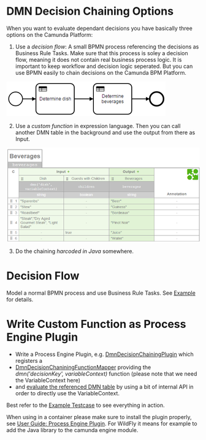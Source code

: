 # DMN Decision Chaining Options

When you want to evaluate dependant decisions you have basically three options on the Camunda Platform:

1. Use a *decision flow*: A small BPMN process referencing the decisions as Business Rule Tasks. Make sure that this process is soley a decision flow, meaning it does not contain real business process logic. It is important to keep workflow and decision logic seperated. But you can use BPMN easily to chain decisions on the Camunda BPM Platform.

![Decision Flow](decision-flow.png)

2. Use a *custom function* in expression language. Then you can call another DMN table in the background and use the output from there as Input. 

![Custom Function](decision-chaining-function.png)

3. Do the chaining *harcoded in Java* somewhere.

# Decision Flow

Model a normal BPMN process and use Business Rule Tasks. See [Example](dmn-decision-chaining\dmn-decision-chaining-example\src\main\resources\decision-flow) for details.

# Write Custom Function as Process Engine Plugin

* Write a Process Engine Plugin, e.g. [DmnDecisionChainingPlugin](dmn-decision-chaining-plugin\src\main\java\com\camunda\consulting\DmnDecisionChainingPlugin.java) which registers a
* [DmnDecisionChaniningFunctionMapper](dmn-decision-chaining-plugin\src\main\java\com\camunda\consulting\DmnDecisionChaniningFunctionMapper.java) providing the *dmn('decisionKey', variableContext)* function (please note that we need the VariableContext here)
* and [evaluate the referenced DMN table](dmn-decision-chaining-plugin\src\main\java\com\camunda\consulting\DecisionTableEvaluator.java) by using a bit of internal API in order to directly use the VariableContext.

Best refer to the [Example Testcase](dmn-decision-chaining-example\src\test\java\com\camunda\consulting\InMemoryH2Test.java) to see everything in action. 

When using in a container please make sure to install the plugin properly, see [User Guide: Process Engine Plugin](https://docs.camunda.org/manual/7.4/user-guide/process-engine/process-engine-plugins/). For WildFly it means for example to add the Java library to the camunda engine module.
